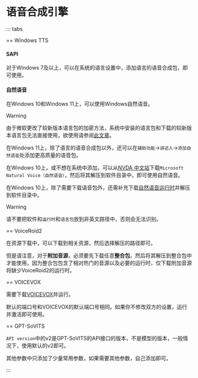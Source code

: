 # 语音合成引擎

::: tabs

== Windows TTS

#### SAPI

对于Windows 7及以上，可以在系统的语言设置中，添加语言的语音合成包，即可使用。

#### 自然语音

在Windows 10和Windows 11上，可以使用Windows自然语音。

>[!WARNING]
>由于微软更改了较新版本语言包的加密方法，系统中安装的语言包和下载的较新版本语言包无法直接使用，欲使用请参阅[此文章](https://www.bilibili.com/read/cv42198812/)。

在Windows 11上，除了语言的语音合成包以外，还可以在`辅助功能`->`讲述人`->`添加自然语音`处添加更高质量的语音包。

在Windows 10上，或不想在系统中添加，可以从[NVDA 中文站](https://www.nvdacn.com/index.php/tts.html)下载`Microsoft Natural Voice（自然语音）`，然后将其解压到软件目录中，即可使用自然语音。

在Windows 10上，除了需要下载语音包外，还需补充下载[自然语音运行时](https://lunatranslator.org/Resource/microsoft.cognitiveservices.speech)并解压到软件目录中。

>[!WARNING]
>请不要把软件和`运行时`和`语言包`放到非英文路径中，否则会无法识别。

== VoiceRoid2

在资源下载中，可以下载到相关资源，然后选择解压的路径即可。

但是请注意，对于**附加音源**，必须要先下载任意**整合包**，然后将其解压到整合包中才能使用，因为整合包包含了相对热门的音源以及必要的运行时，仅下载附加音源将缺少VoiceRoid2的运行时。

== VOICEVOX

需要下载[VOICEVOX](https://github.com/VOICEVOX/voicevox/releases)并运行。

默认的端口号和VOICEVOX的默认端口号相同。如果你不修改双方的设置，运行并激活即可使用。

== GPT-SoVITS

`API version`中的v2是GPT-SoVITS的API接口的版本，不是模型的版本，一般情况下，使用默认的v2即可。

其他参数中只添加了少量常用参数，如果需要其他参数，自己添加即可。

:::